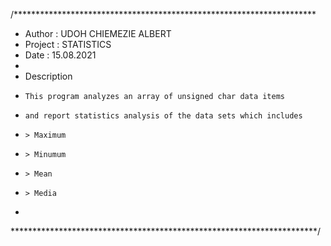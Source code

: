 /*********************************************************************
 * Author  : UDOH CHIEMEZIE ALBERT
 * Project : STATISTICS 
 * Date    : 15.08.2021
 * 
 * Description
 *     This program analyzes an array of unsigned char data items
 *     and report statistics analysis of the data sets which includes
 *     > Maximum
 *     > Minumum
 *     > Mean
 *     > Media
 * 
**********************************************************************/

